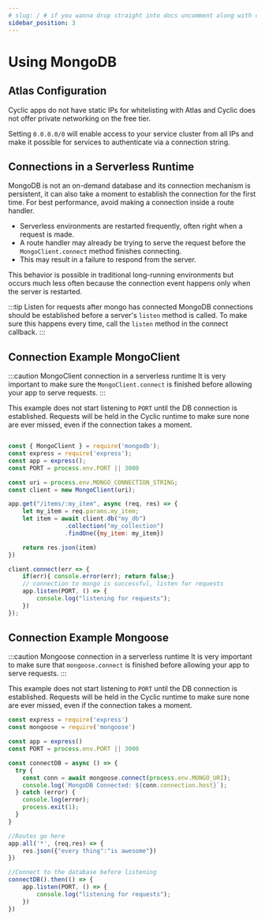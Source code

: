 ```yaml
---
# slug: / # if you wanna drop straight into docs uncomment along with config change
sidebar_position: 3
---
```


# Using MongoDB

## Atlas Configuration
Cyclic apps do not have static IPs for whitelisting with Atlas and Cyclic does not offer private networking on the free tier.

Setting `0.0.0.0/0` will enable access to your service cluster from all IPs and make it possible for services to authenticate via a connection string.


## Connections in a Serverless Runtime

MongoDB is not an on-demand database and its connection mechanism is persistent, it can also take a moment to establish the connection for the first time. For best performance, avoid making a connection inside a route handler.

- Serverless environments are restarted frequently, often right when a request is made. 
- A route handler may already be trying to serve the request before the `MongoClient.connect` method finishes connecting.
- This may result in a failure to respond from the server. 

This behavior is possible in traditional long-running environments but occurs much less often because the connection event happens only when the server is restarted. 



:::tip Listen for requests after mongo has connected
MongoDB connections should be established before a server's `listen` method is called. To make sure this happens every time, call the `listen` method in the connect callback. 
:::

## Connection Example MongoClient

:::caution  MongoClient connection in a serverless runtime
It is very important to make sure the `MongoClient.connect` is finished before allowing your app to serve requests. 
:::

This example does not start listening to `PORT` until the DB connection is established. Requests will be held in the Cyclic runtime to make sure none are ever missed, even if the connection takes a moment.

```javascript

const { MongoClient } = require('mongodb');
const express = require('express');
const app = express();
const PORT = process.env.PORT || 3000

const uri = process.env.MONGO_CONNECTION_STRING;
const client = new MongoClient(uri);

app.get("/items/:my_item", async (req, res) => {
    let my_item = req.params.my_item;
    let item = await client.db("my_db")
                .collection("my_collection")
                .findOne({my_item: my_item})

    return res.json(item)
})

client.connect(err => {
    if(err){ console.error(err); return false;}
    // connection to mongo is successful, listen for requests
    app.listen(PORT, () => {
        console.log("listening for requests");
    })
});

```


## Connection Example Mongoose

:::caution  Mongoose connection in a serverless runtime
It is very important to make sure that `mongoose.connect` is finished before allowing your app to serve requests. 
:::

This example does not start listening to `PORT` until the DB connection is established. Requests will be held in the Cyclic runtime to make sure none are ever missed, even if the connection takes a moment.


```javascript
const express = require('express')
const mongoose = require('mongoose')

const app = express()
const PORT = process.env.PORT || 3000

const connectDB = async () => {
  try {
    const conn = await mongoose.connect(process.env.MONGO_URI);
    console.log(`MongoDB Connected: ${conn.connection.host}`);
  } catch (error) {
    console.log(error);
    process.exit(1);
  }
}

//Routes go here
app.all('*', (req,res) => {
    res.json({"every thing":"is awesome"})
})

//Connect to the database before listening
connectDB().then(() => {
    app.listen(PORT, () => {
        console.log("listening for requests");
    })
})
```
